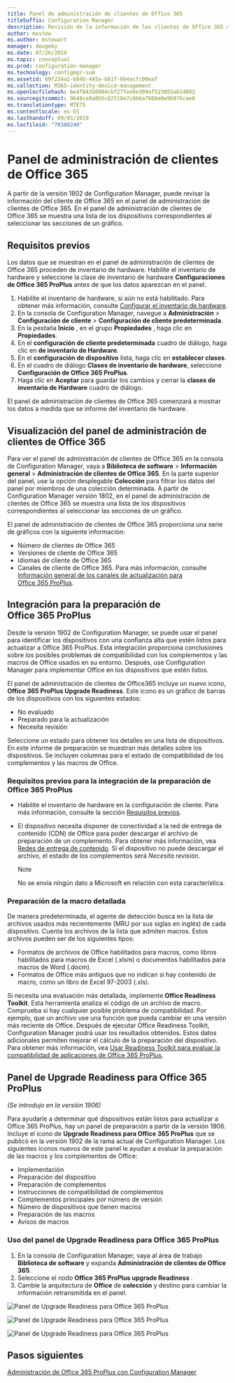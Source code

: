 ```yaml
---
title: Panel de administración de clientes de Office 365
titleSuffix: Configuration Manager
description: Revisión de la información de los clientes de Office 365 en el panel de administración de clientes de Office 365
author: mestew
ms.author: mstewart
manager: dougeby
ms.date: 07/26/2019
ms.topic: conceptual
ms.prod: configuration-manager
ms.technology: configmgr-sum
ms.assetid: 69f234a2-b04b-445a-b81f-6b4acfc00eaf
ms.collection: M365-identity-device-management
ms.openlocfilehash: 6e4f843d8984cbf27fed4e309af523855ab14002
ms.sourcegitcommit: 9648ce8a8b5c82518e7c8b6a7668e0e9b076cae6
ms.translationtype: MTE75
ms.contentlocale: es-ES
ms.lasthandoff: 09/05/2019
ms.locfileid: "70380240"
---
```

# <a name="office-365-client-management-dashboard"></a>Panel de administración de clientes de Office 365

A partir de la versión 1802 de Configuration Manager, puede revisar la información del cliente de Office 365 en el panel de administración de clientes de Office 365. En el panel de administración de clientes de Office 365 se muestra una lista de los dispositivos correspondientes al seleccionar las secciones de un gráfico. <!--1357281 -->

## <a name="prerequisites"></a>Requisitos previos

Los datos que se muestran en el panel de administración de clientes de Office 365 proceden de inventario de hardware. Habilite el inventario de hardware y seleccione la clase de inventario de hardware **Configuraciones de Office 365 ProPlus** antes de que los datos aparezcan en el panel.
 
1. Habilite el inventario de hardware, si aún no está habilitado. Para obtener más información, consulte [Configurar el inventario de hardware](/sccm/core/clients/manage/inventory/configure-hardware-inventory).
2. En la consola de Configuration Manager, navegue a **Administración** > **Configuración de cliente** > **Configuración de cliente predeterminada**.  
3. En la pestaña **Inicio** , en el grupo **Propiedades** , haga clic en **Propiedades**.  
4. En el **configuración de cliente predeterminada** cuadro de diálogo, haga clic en **de inventario de Hardware**.  
5. En el **configuración de dispositivo** lista, haga clic en **establecer clases**.  
6. En el cuadro de diálogo **Clases de inventario de hardware**, seleccione **Configuración de Office 365 ProPlus**.  
7. Haga clic en **Aceptar** para guardar los cambios y cerrar la **clases de inventario de Hardware** cuadro de diálogo. 

El panel de administración de clientes de Office 365 comenzará a mostrar los datos a medida que se informe del inventario de hardware.

## <a name="viewing-the-office-365-client-management-dashboard"></a>Visualización del panel de administración de clientes de Office 365

Para ver el panel de administración de clientes de Office 365 en la consola de Configuration Manager, vaya a **Biblioteca de software** > **Información general** > **Administración de clientes de Office 365**. En la parte superior del panel, use la opción desplegable **Colección** para filtrar los datos del panel por miembros de una colección determinada. A partir de Configuration Manager versión 1802, en el panel de administración de clientes de Office 365 se muestra una lista de los dispositivos correspondientes al seleccionar las secciones de un gráfico.

El panel de administración de clientes de Office 365 proporciona una serie de gráficos con la siguiente información:

- Número de clientes de Office 365
- Versiones de cliente de Office 365
- Idiomas de cliente de Office 365
- Canales de cliente de Office 365. Para más información, consulte [Información general de los canales de actualización para Office 365 ProPlus](/DeployOffice/overview-of-update-channels-for-office-365-proplus).


## <a name="bkmk_o365_readiness"></a> Integración para la preparación de Office 365 ProPlus
<!--3735402-->
Desde la versión 1902 de Configuration Manager, se puede usar el panel para identificar los dispositivos con una confianza alta que estén listos para actualizar a Office 365 ProPlus. Esta integración proporciona conclusiones sobre los posibles problemas de compatibilidad con los complementos y las macros de Office usados en su entorno. Después, use Configuration Manager para implementar Office en los dispositivos que estén listos.

El panel de administración de clientes de Office365 incluye un nuevo icono, **Office 365 ProPlus Upgrade Readiness**. Este icono es un gráfico de barras de los dispositivos con los siguientes estados:
- No evaluado
- Preparado para la actualización
- Necesita revisión

Seleccione un estado para obtener los detalles en una lista de dispositivos. En este informe de preparación se muestran más detalles sobre los dispositivos. Se incluyen columnas para el estado de compatibilidad de los complementos y las macros de Office.

### <a name="prerequisites-for-office-365-proplus-readiness-integration"></a>Requisitos previos para la integración de la preparación de Office 365 ProPlus

- Habilite el inventario de hardware en la configuración de cliente. Para más información, consulte la sección [Requisitos previos](#prerequisites).  

- El dispositivo necesita disponer de conectividad a la red de entrega de contenido (CDN) de Office para poder descargar el archivo de preparación de un complemento. Para obtener más información, vea [Redes de entrega de contenido](https://docs.microsoft.com/office365/enterprise/content-delivery-networks). Si el dispositivo no puede descargar el archivo, el estado de los complementos será *Necesita revisión*.  

    > [!Note]  
    > No se envía ningún dato a Microsoft en relación con esta característica.  

### <a name="bkmk_ort"></a> Preparación de la macro detallada

De manera predeterminada, el agente de detección busca en la lista de archivos usados más recientemente (MRU por sus siglas en inglés) de cada dispositivo. Cuenta los archivos de la lista que admiten macros. Estos archivos pueden ser de los siguientes tipos:
- Formatos de archivos de Office habilitados para macros, como libros habilitados para macros de Excel (.xlsm) o documentos habilitados para macros de Word (.docm).  
- Formatos de Office más antiguos que no indican si hay contenido de macro, como un libro de Excel 97-2003 (.xls).

Si necesita una evaluación más detallada, implemente **Office Readiness Toolkit**. Esta herramienta analiza el código de un archivo de macro. Comprueba si hay cualquier posible problema de compatibilidad. Por ejemplo, que un archivo use una función que pueda cambiar en una versión más reciente de Office. Después de ejecutar Office Readiness Toolkit, Configuration Manager podrá usar los resultados obtenidos. Estos datos adicionales permiten mejorar el cálculo de la preparación del dispositivo. Para obtener más información, vea [Usar Readiness Toolkit para evaluar la compatibilidad de aplicaciones de Office 365 ProPlus](https://aka.ms/readinesstoolkit).

## <a name="office-365-proplus-upgrade-readiness-dashboard"></a>Panel de Upgrade Readiness para Office 365 ProPlus

*(Se introdujo en la versión 1906)*

<!--4021125-->
Para ayudarle a determinar qué dispositivos están listos para actualizar a Office 365 ProPlus, hay un panel de preparación a partir de la versión 1906. Incluye el icono de **Upgrade Readiness para Office 365 ProPlus** que se publicó en la versión 1902 de la rama actual de Configuration Manager. Los siguientes iconos nuevos de este panel le ayudan a evaluar la preparación de las macros y los complementos de Office:

- Implementación
- Preparación del dispositivo
- Preparación de complementos
- Instrucciones de compatibilidad de complementos
- Complementos principales por número de versión
- Número de dispositivos que tienen macros
- Preparación de las macros
- Avisos de macros

### <a name="using-the-office-365-proplus-upgrade-readiness-dashboard"></a>Uso del panel de Upgrade Readiness para Office 365 ProPlus
 
1. En la consola de Configuration Manager, vaya al área de trabajo **Biblioteca de software** y expanda **Administración de clientes de Office 365**.
1. Seleccione el nodo **Office 365 ProPlus upgrade Readiness** .
1. Cambie la arquitectura de **Office** de **colección** y destino para cambiar la información retransmitida en el panel.

![Panel de Upgrade Readiness para Office 365 ProPlus](./media/4021125-office-365-upgrade-readiness-dashboard.png)

![Panel de Upgrade Readiness para Office 365 ProPlus](./media/4021125-office-365-to-add-ins.png)

![Panel de Upgrade Readiness para Office 365 ProPlus](./media/4021125-office-365-macro-advisories.png)

## <a name="next-steps"></a>Pasos siguientes

[Administración de Office 365 ProPlus con Configuration Manager](/sccm/sum/deploy-use/manage-office-365-proplus-updates)
